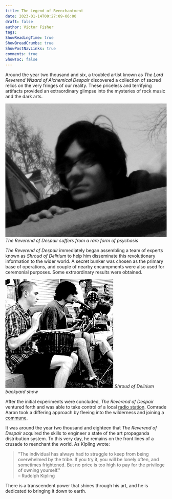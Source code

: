 ```yaml
---
title: The Legend of Reenchantment
date: 2023-01-14T00:27:09-06:00
draft: false
author: Victor Fisher
tags:
ShowReadingTime: true
ShowBreadCrumbs: true
ShowPostNavLinks: true
comments: true
ShowToc: false
---
```


Around the year two thousand and six, a troubled artist known as *The Lord Reverend Wizard of Alchemical Despair* discovered a collection of sacred relics on the very fringes of our reality. These priceless and terrifying artifacts provided  an extraordinary glimpse into the mysteries of rock music and the dark arts.

![The Reverend of Despair suffers from a rare form of psychosis](../../reverend-of-despair-psychosis.jpg "The Reverend of Despair suffers from a rare form of psychosis")
*The Reverend of Despair suffers from a rare form of psychosis*

*The Reverend of Despair* immediately began assembling a team of experts known as *Shroud of Delirium* to help him disseminate this revolutionary information to the wider world. A secret bunker was chosen as the primary base of operations, and couple of nearby encampments were also used for ceremonial purposes. Some extraordinary results were obtained.

![Shroud of Delirium backyard show](../../shroud-of-delirium-backyard.jpg "Shroud of Delirium backyard show")
*Shroud of Delirium backyard show*

After the initial experiments were concluded, *The Reverend of Despair* ventured forth and was able to take control of a local [radio station](https://wmxm.org/). Comrade Aaron took a differing approach by fleeing into the wilderness and joining a [commune](https://www.lamafoundation.org/).

It was around the year two thousand and eighteen that *The Reverend of Despair* acquired the skills to engineer a state of the art propaganda distribution system. To this very day, he remains on the front lines of a crusade to reenchant the world. As Kipling wrote:

> "The individual has always had to struggle to keep from being overwhelmed by the tribe. If you try it, you will be lonely often, and sometimes frightened. But no price is too high to pay for the privilege of owning yourself."  
> – Rudolph Kipling

There is a transcendent power that shines through his art, and he is dedicated to bringing it down to earth.